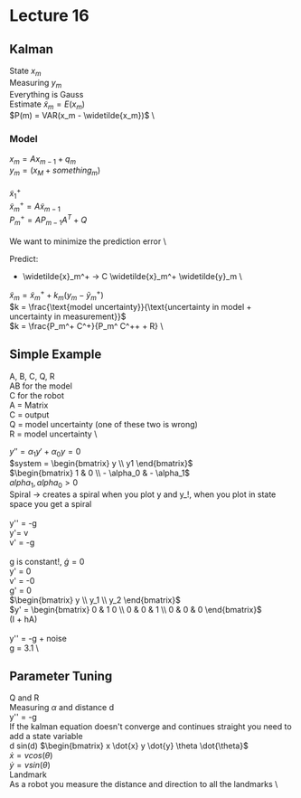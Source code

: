# Lecture 16

## Kalman

State $x_m$ \
Measuring $y_m$ \
Everything is Gauss \
Estimate $\widetilde{x}_m = E(x_m)$ \
$P(m) = VAR(x_m - \widetilde{x_m})$ \

### Model

$x_m = A x_{m-1} + q_m$ \
$y_m = (x_M + something_m)$ \
\
$\widetilde{x}_1^+$ \
$\widetilde{x}_m^+ = A \widetilde{x}_{m-1}$ \
$P_m^+ = A P_{m-1} A^T + Q$ \
\
We want to minimize the prediction error \

Predict:
* \widetilde{x}_m^+ -> C \widetilde{x}_m^+ \widetilde{y}_m \

$\widetilde{x}_m = \widetilde{x}_m^+ + k_m(y_m - \widetilde{y}_m^+)$ \
$k = \frac{\text{model uncertainty}}{\text{uncertainty in model + uncertainty in measurement}}$ \
$k = \frac{P_m^+ C^+}{P_m^ C^++ + R} \

## Simple Example

A, B, C, Q, R \
AB for the model \
C for the robot \
A = Matrix \
C = output \
Q = model uncertainty (one of these two is wrong) \
R = model uncertainty  \

$y'' = \alpha_1 y' + \alpha_0 y = 0$ \
$system = \begin{bmatrix} y \\ y1 \end{bmatrix}$ \
$\begin{bmatrix} 1 & 0 \\ - \alpha_0 & - \alpha_1$ \
$alpha_1, alpha_0 > 0$ \
Spiral -> creates a spiral when you plot y and y_!, when you plot in state space you get a spiral \
\
y'' = -g \
y'= v \
v' = -g \
\
g is constant!, $\dot{g} = 0$ \
y' = 0 \
v' = -0 \
g' = 0 \
$\begin{bmatrix} y \\ y_1 \\ y_2 \end{bmatrix}$ \
$y' = \begin{bmatrix} 0 & 1 0 \\ 0 & 0 & 1 \\ 0 & 0 & 0 \end{bmatrix}$ \
(I + hA) \
\
y'' = -g + noise \
g = 3.1 \

## Parameter Tuning

Q and R \
Measuring $\alpha$ and distance d \
y'' = -g \
If the kalman equation doesn't converge and continues straight you need to add a state variable \
d sin(d)
$\begin{bmatrix} x \dot{x} y \dot{y} \theta \dot{\theta}$ \
$\dot{x} = v cos(\theta)$ \
$\dot{y} = v sin(\theta)$ \
Landmark \
As a robot you measure the distance and direction to all the landmarks \
